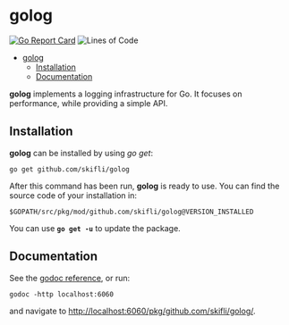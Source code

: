 # golog 

[![Go Report Card](https://goreportcard.com/badge/github.com/skifli/golog)](https://goreportcard.com/report/github.com/skifli/golog)
![Lines of Code](https://img.shields.io/github/languages/code-size/skifli/golog)

- [golog](#golog)
  - [Installation](#installation)
  - [Documentation](#documentation)

**golog** implements a logging infrastructure for Go. It focuses on performance, while providing a simple API.

## Installation

**golog** can be installed by using *go get*:

```
go get github.com/skifli/golog
```

After this command has been run, **golog** is ready to use. You can find the source code of your installation in:

```
$GOPATH/src/pkg/mod/github.com/skifli/golog@VERSION_INSTALLED
```

You can use **`go get -u`** to update the package.

## Documentation

See the [godoc reference](https://pkg.go.dev/github.com/skifli/golog), or run:

```
godoc -http localhost:6060
```

and navigate to [http://localhost:6060/pkg/github.com/skifli/golog/](http://localhost:6060/pkg/github.com/skifli/golog/).